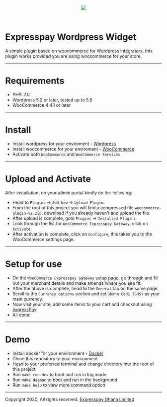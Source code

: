 <p align="center">
  <img src="https://expresspaygh.com/images/logo.png" />
</p>
<br/>

# Expresspay Wordpress Widget

A simple plugin based on woocommerce for Wordpress integrators, this plugin works provided you are using woocommerce for your store.

------------------

# Requirements
* PHP: 7.0
* Wordpress 5.2 or later, tested up to 5.5
* WooCommerce 4.4.1 or later

------------------

# Install

* Install wordpress for your enviroment - [Wordpress](https://wordpress.org/download/)
* Install woocommerce for your enviroment - [WooCommerce](https://wordpress.org/plugins/woocommerce/)
* Activate both `WooCommerce` and `WooCommerce Services`

------------------

# Upload and Activate

After installation, on your admin portal kindly do the following:

* Head to `Plugins` -> `Add New` -> `Upload Plugin`.
* From the root of this project you will find a compressed file `woocommerce-plugin-v2.zip`, download if you already haven't and upload the file.
* After upload is complete, goto `Plugins` -> `Installed Plugins`
* Look through the list for `WooCommerce Expresspay Gateway`, click on `Activate`.
* After activation is complete, click on `Configure`, this takes you to the WooCommerce settings page.

------------------

# Setup for use

* On the `WooCommerce Expresspay Gateway` setup page, go through and fill out your merchant details and make amends where you see fit.
* After the above is complete, head to the `General` tab on the same page.
* Scroll to the `Currency options` section and set `Ghana Cedi (GHS)` as your main currency.
* Now visit your site, add some items to your cart and checkout using [expressPay](https://www.expresspaygh.com)
* All done!

-------------------

# Demo

* Install docker for your environment - [Docker](https://www.docker.com/get-started)
* Clone this repository to your environment
* Head to your preferred terminal and change directory into the root of this project
* Run `make run-dev` to boot and run in log mode
* Run `make daemon` to boot and run in the background
* Run `make help` to view more command option


----------------------

Copyright 2020, All rights reserved. [Expresspay Ghana Limited](https://expresspaygh.com)
